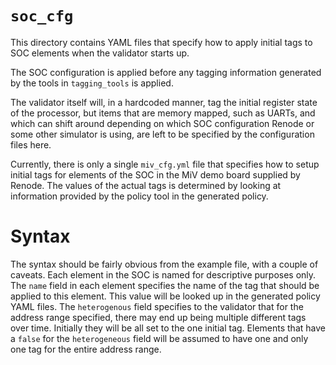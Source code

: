 # `soc_cfg`

This directory contains YAML files that specify how to apply initial tags to SOC elements when
the validator starts up.

The SOC configuration is applied before any tagging information generated by the tools in
`tagging_tools` is applied.

The validator itself will, in a hardcoded manner, tag the initial register state of the processor,
but items that are memory mapped, such as UARTs, and which can shift around depending on which SOC
configuration Renode or some other simulator is using, are left to be specified by the configuration
files here.

Currently, there is only a single `miv_cfg.yml` file that specifies how to setup initial tags for
elements of the SOC in the MiV demo board supplied by Renode.  The values of the actual tags is
determined by looking at information provided by the policy tool in the generated policy.

# Syntax

The syntax should be fairly obvious from the example file, with a couple of caveats.
Each element in the SOC is named for descriptive purposes only.  The `name` field in each
element specifies the name of the tag that should be applied to this element.  This
value will be looked up in the generated policy YAML files.  The `heterogenous` field
specifies to the validator that for the address range specified, there may end up being
multiple different tags over time.  Initially they will be all set to the one initial tag.
Elements that have a `false` for the `heterogeneous` field will be assumed to have one and
only one tag for the entire address range.
